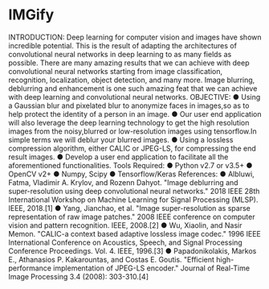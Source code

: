# IMGify
INTRODUCTION:
Deep learning for computer vision and images have shown incredible
potential. This is the result of adapting the architectures of
convolutional neural networks in deep learning to as many fields as
possible. There are many amazing results that we can achieve with deep
convolutional neural networks starting from image classification,
recognition, localization, object detection, and many more. Image
blurring, deblurring and enhancement is one such amazing feat that we
can achieve with deep learning and convolutional neural networks.
OBJECTIVE:
● Using a Gaussian blur and pixelated blur to anonymize faces in
images,so as to help protect the identity of a person in an
image.
● Our user end application will also leverage the deep learning
technology to get the high resolution images from the
noisy,blurred or low-resolution images using tensorflow.In
simple terms we will deblur your blurred images.
● Using a lossless compression algorithm, either CALIC or JPEG-LS,
for compressing the end result images.
● Develop a user end application to facilitate all the
aforementioned functionalities.
Tools Required:
● Python v2.7 or v3.5+
● OpenCV v2+
● Numpy, Scipy
● Tensorflow/Keras
References:
● Albluwi, Fatma, Vladimir A. Krylov, and Rozenn Dahyot. "Image
deblurring and super-resolution using deep convolutional neural
networks." 2018 IEEE 28th International Workshop on Machine
Learning for Signal Processing (MLSP). IEEE, 2018.[1]
● Yang, Jianchao, et al. "Image super-resolution as sparse
representation of raw image patches." 2008 IEEE conference on
computer vision and pattern recognition. IEEE, 2008.[2]
● Wu, Xiaolin, and Nasir Memon. "CALIC-a context based adaptive
lossless image codec." 1996 IEEE International Conference on
Acoustics, Speech, and Signal Processing Conference Proceedings.
Vol. 4. IEEE, 1996.[3]
● Papadonikolakis, Markos E., Athanasios P.
Kakarountas, and Costas E. Goutis. "Efficient
high-performance implementation of JPEG-LS encoder."
Journal of Real-Time Image Processing 3.4 (2008):
303-310.[4]
